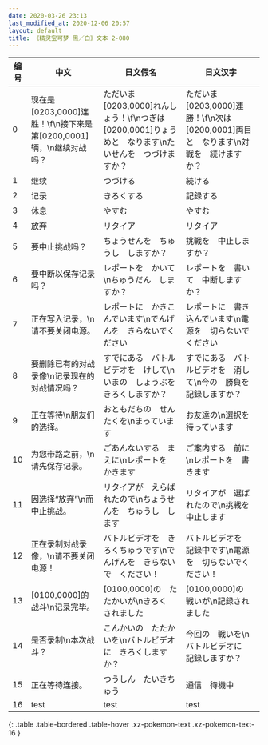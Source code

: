 ```yaml
---
date: 2020-03-26 23:13
last_modified_at: 2020-12-06 20:57
layout: default
title: 《精灵宝可梦 黑／白》文本 2-080
---
```

| 编号 | 中文 | 日文假名 | 日文汉字 |
| ---- | ---- | ---- | --- |
| 0 | 现在是[0203,0000]连胜！\f\n接下来是第[0200,0001]辆，\n继续对战吗？ | ただいま　[0203,0000]れんしょう！\f\nつぎは　[0200,0001]りょうめと　なります\nたいせんを　つづけますか？ | ただいま　[0203,0000]連勝！\f\n次は　[0200,0001]両目と　なります\n対戦を　続けますか？ |
| 1 | 继续 | つづける | 続ける |
| 2 | 记录 | きろくする | 記録する |
| 3 | 休息 | やすむ | やすむ |
| 4 | 放弃 | リタイア | リタイア |
| 5 | 要中止挑战吗？ | ちょうせんを　ちゅうし　しますか？ | 挑戦を　中止しますか？ |
| 6 | 要中断以保存记录吗？ | レポートを　かいて\nちゅうだん　しますか？ | レポートを　書いて　中断しますか？ |
| 7 | 正在写入记录，\n请不要关闭电源。 | レポートに　かきこんでいます\nでんげんを　きらないでください | レポートに　書き込んでいます\n電源を　切らないでください |
| 8 | 要删除已有的对战录像\n记录现在的对战情况吗？ | すでにある　バトルビデオを　けして\nいまの　しょうぶを　きろくしますか？ | すでにある　バトルビデオを　消して\n今の　勝負を　記録しますか？ |
| 9 | 正在等待\n朋友们的选择。 | おともだちの　せんたくを\nまっています | お友達の\n選択を　待っています |
| 10 | 为您带路之前，\n请先保存记录。 | ごあんないする　まえに\nレポートを　かきます | ご案内する　前に\nレポートを　書きます |
| 11 | 因选择“放弃”\n而中止挑战。 | リタイアが　えらばれたので\nちょうせんを　ちゅうし　します | リタイアが　選ばれたので\n挑戦を　中止します |
| 12 | 正在录制对战录像，\n请不要关闭电源！ | バトルビデオを　きろくちゅうです\nでんげんを　きらないで　ください！ | バトルビデオを　記録中です\n電源を　切らないでください！ |
| 13 | [0100,0000]的战斗\n记录完毕。 | [0100,0000]の　たたかいが\nきろく　されました | [0100,0000]の　戦いが\n記録されました |
| 14 | 是否录制\n本次战斗？ | こんかいの　たたかいを\nバトルビデオに　きろくしますか？ | 今回の　戦いを\nバトルビデオに　記録しますか？ |
| 15 | 正在等待连接。 | つうしん　たいきちゅう | 通信　待機中 |
| 16 | test | test | test |
{: .table .table-bordered .table-hover .xz-pokemon-text .xz-pokemon-text-16 }